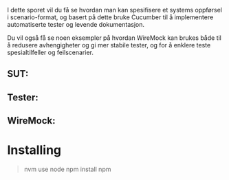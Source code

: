 I dette sporet vil du få se hvordan man kan spesifisere et systems oppførsel i scenario-format, og basert på dette bruke Cucumber til å implementere automatiserte tester og levende dokumentasjon.

Du vil også få se noen eksempler på hvordan WireMock kan brukes både til å redusere avhengigheter og gi mer stabile tester, og for å enklere teste spesialtilfeller og feilscenarier.


SUT:
- 


Tester:
- 


WireMock:
- 


# Installing
> nvm use node
> npm install
> npm 